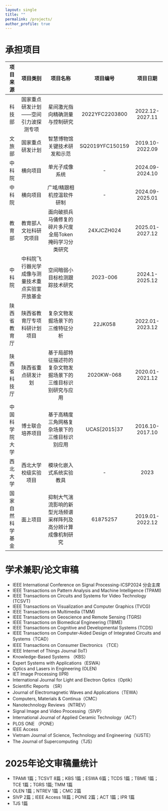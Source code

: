```yaml
---
layout: single
title: ""
permalink: /projects/
author_profile: true
---
```


承担项目
======

| 项目来源 | 项目类别 | 项目名称 | 项目编号 | 项目日期
| :----: | :----: | :----: | :----: |  :----: |
|科技部|国家重点研发计划——空间引力波探测专项|星间激光指向精确测量与控制研究|2022YFC2203800|2022.12-2027.11|
|文旅部|国家重点研发计划|智慧博物馆关键技术研发和示范|SQ2019YFC150159|2019.10-2022.09|
|中科院|横向项目|单光子成像系统|-|2024.09-2024.10|
|中科院|横向项目|广域/精跟相机控温软件研制|-|2024.09-2025.01|
|教育部|教育部人文社科研究项目|面向破损兵马俑修复的碎片多尺度全局Token掩码学习分类研究|24XJCZH024|2025.01-2027.12|
|中科院|中科院飞行器光学成像与测量技术重点实验室开放基金|空间暗弱小目标检测跟踪技术研究|2023-006|2024.1-2025.12|
|陕西省教育厅|陕西省教育厅专项科研计划项目|复杂文物发掘场景下的三维特征分析|22JK058|2022.01-2023.12|
|陕西省科技厅|陕西省重点研发计划|基于局部特征描述符的复杂文物发掘场景下的三维目标识别研究与应用|2020KW-068|2020.01-2021.12|
|中国科学院大学|博士联合培养项目|基于高精度三角网格复杂场景下的三维目标识别应用|UCAS[2015]37|2016.10-2017.10|
|西北大学|西北大学校级实验项目|模块化嵌入式系统实验教具|-|2023|
|国家自然科学基金|面上项目|抑制大气湍流影响的新型光场频谱采样阵列及高分辨计算成像机制研究|61875257|2019.01-2022.12|

学术兼职/论文审稿
======
- IEEE International Conference on Signal Processing-ICSP2024 分会主席
- IEEE Transactions on Pattern Analysis and Machine Intelligence (TPAMI)
- IEEE Transactions on Circuits and Systems for Video Technology (TCSVT)
- IEEE Transactions on Visualization and Computer Graphics (TVCG)
- IEEE Transactions on Multimedia (TMM)
- IEEE Transactions on Geoscience and Remote Sensing (TGRS)
- IEEE Transactions on Biomedical Engineering (TBME)
- IEEE Transactions on Cognitive and Developmental Systems (TCDS)
- IEEE Transactions on Computer-Aided Design of Integrated Circuits and Systems（TCAD）
- IEEE Transactions on Consumer Electronics （TCE）
- IEEE Internet of Things Journal (IoT)
- Knowledge-Based Systems （KBS）
- Expert Systems with Applications（ESWA）
- Optics and Lasers in Engineering (OLEN)
- IET Image Processing (IPR)
- International Journal for Light and Electron Optics（Optik）
- Scientific Reports （SR）
- Journal of Electromagnetic Waves and Applications（TEWA）
- Computers, Materials & Continua（CMC）
- Nanotechnology Reviews（NTREV）
- Signal Image and Video Processing（SIVP）
- International Journal of Applied Ceramic Technology（ACT）
- PLOS ONE （PONE）
- IEEE Access
- Vietnam Journal of Science, Technology and Engineering（VJSTE）
- The Journal of Supercomputing（TJS）

2025年论文审稿量统计
======
- TPAMI 1篇；TCSVT 8篇；KBS 1篇；ESWA 6篇；TCDS 1篇；TBME 1篇；TCE 1篇；TGRS 1篇; TMM 1篇
- OLEN 1篇；NTREV 1篇；CMC 2篇
- SIVP 2篇；IEEE Access 18篇；PONE 2篇；ACT 1篇；IPR 1篇
- TJS 1篇

